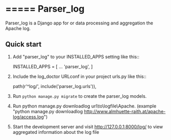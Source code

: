 =====
Parser_log
=====

Parser_log is a Django app for or data processing and aggregation the Apache log.


Quick start
-----------

1. Add "parser_log" to your INSTALLED_APPS setting like this::

    INSTALLED_APPS = [
        ...
        'parser_log',
    ]

2. Include the log_doctor URLconf in your project urls.py like this::

    path(r'^log/', include('parser_log.urls')),

3. Run `python manage.py migrate` to create the parser_log models.

4. Run python manage.py downloadlog url\to\logfile\Apache. 
   (example "python manage.py downloadlog http://www.almhuette-raith.at/apache-log/access.log")

5. Start the development server and visit http://127.0.0.1:8000/log/
   to view aggregated information about the log file